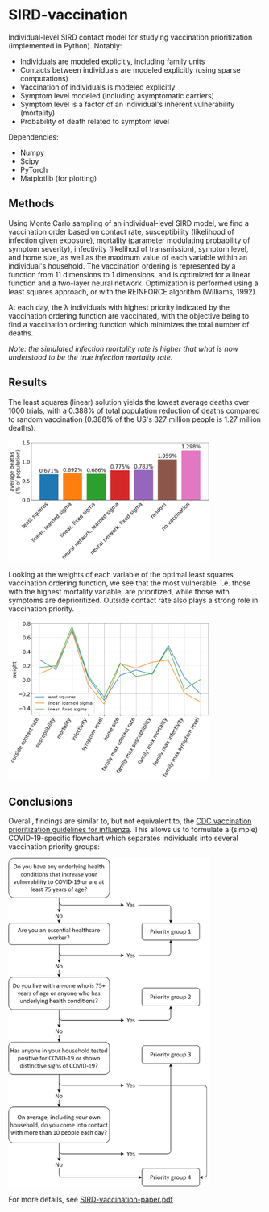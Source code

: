 # SIRD-vaccination
Individual-level SIRD contact model for studying vaccination prioritization (implemented in Python). Notably:
* Individuals are modeled explicitly, including family units
* Contacts between individuals are modeled explicitly (using sparse computations)
* Vaccination of individuals is modeled explicitly
* Symptom level modeled (including asymptomatic carriers)
* Symptom level is a factor of an individual's inherent vulnerability (mortality)
* Probability of death related to symptom level

Dependencies:
* Numpy
* Scipy
* PyTorch
* Matplotlib (for plotting)

## Methods
Using Monte Carlo sampling of an individual-level SIRD model, we find a vaccination order based on contact rate, susceptibility (likelihood of infection given exposure), mortality (parameter modulating probability of symptom severity), infectivity (likelihod of transmission), symptom level, and home size, as well as the maximum value of each variable within an individual's household. The vaccination ordering is represented by a function from 11 dimensions to 1 dimensions, and is optimized for a linear function and a two-layer neural network. Optimization is performed using a least squares approach, or with the REINFORCE algorithm (Williams, 1992). 

At each day, the λ individuals with highest priority indicated by the vaccination ordering function are vaccinated, with the objective being to find a vaccination ordering function which minimizes the total number of deaths.

*Note: the simulated infection mortality rate is higher that what is now understood to be the true infection mortality rate.*

## Results
The least squares (linear) solution yields the lowest average deaths over 1000 trials, with a 0.388% of total population reduction of deaths compared to random vaccination (0.388% of the US's 327 million people is 1.27 million deaths). 

<img src="/images/bars.png" width="400">

Looking at the weights of each variable of the optimal least squares vaccination ordering function, we see that the most vulnerable, i.e. those with the highest mortality variable, are prioritized, while those with symptoms are deprioritized. Outside contact rate also plays a strong role in vaccination priority.

<img src="/images/weights.png" width="400">

## Conclusions
Overall, findings are similar to, but not equivalent to, the [CDC vaccination prioritization guidelines for influenza](https://www.cdc.gov/flu/pandemic-resources/national-strategy/planning-guidance/index.html). This allows us to formulate a (simple) COVID-19-specific flowchart which separates individuals into several vaccination priority groups:

<img src="/images/prioritytree.png" width="400">

For more details, see [SIRD-vaccination-paper.pdf](https://github.com/johannes-lee/SIRD-vaccination/blob/master/SIRD-vaccination-paper.pdf)

